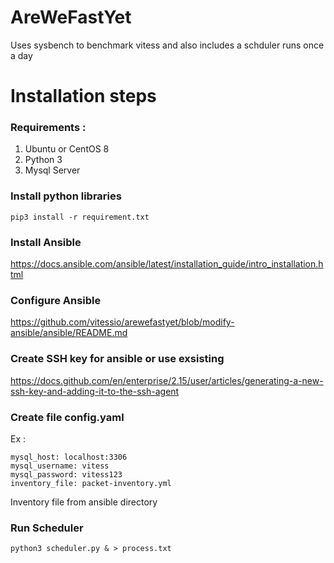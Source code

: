 # AreWeFastYet
Uses sysbench to benchmark vitess and also includes a schduler runs once a day

# Installation steps

### Requirements :
1. Ubuntu or CentOS 8 
2. Python 3
3. Mysql Server 

### Install python libraries 
```
pip3 install -r requirement.txt
```
### Install Ansible 
https://docs.ansible.com/ansible/latest/installation_guide/intro_installation.html

### Configure Ansible
https://github.com/vitessio/arewefastyet/blob/modify-ansible/ansible/README.md

### Create SSH key for ansible or use exsisting
https://docs.github.com/en/enterprise/2.15/user/articles/generating-a-new-ssh-key-and-adding-it-to-the-ssh-agent


### Create file config.yaml 
Ex : 
```
mysql_host: localhost:3306
mysql_username: vitess
mysql_password: vitess123
inventory_file: packet-inventory.yml
```
Inventory file from ansible directory

### Run Scheduler
```
python3 scheduler.py & > process.txt 
```





